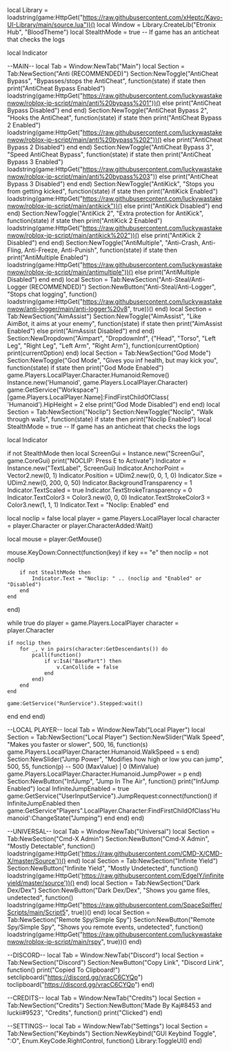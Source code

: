 local Library = loadstring(game:HttpGet("https://raw.githubusercontent.com/xHeptc/Kavo-UI-Library/main/source.lua"))()
local Window = Library.CreateLib("Etronix Hub", "BloodTheme")
local StealthMode = true -- If game has an anticheat that checks the logs

local Indicator

--MAIN--
local Tab = Window:NewTab("Main")
local Section = Tab:NewSection("Anti (RECOMMENDED)")
Section:NewToggle("AntiCheat Bypass", "Bypasses/stops the AntiCheat", function(state)
    if state then
        print("AntiCheat Bypass Enabled")
        loadstring(game:HttpGet("https://raw.githubusercontent.com/luckywastakenwow/roblox-jp-script/main/anti%20bypass%201"))()
    else
        print("AntiCheat Bypass Disabled")
    end
end)
Section:NewToggle("AntiCheat Bypass 2", "Hooks the AntiCheat", function(state)
    if state then
        print("AntiCheat Bypass 2 Enabled")
        loadstring(game:HttpGet("https://raw.githubusercontent.com/luckywastakenwow/roblox-jp-script/main/anti%20bypass%202"))()
    else
        print("AntiCheat Bypass 2 Disabled")
    end
end)
Section:NewToggle("AntiCheat Bypass 3", "Speed AntiCheat Bypass", function(state)
    if state then
        print("AntiCheat Bypass 3 Enabled")
        loadstring(game:HttpGet("https://raw.githubusercontent.com/luckywastakenwow/roblox-jp-script/main/anti%20bypass%203"))
    else
        print("AntiCheat Bypass 3 Disabled")
    end
end)
Section:NewToggle("AntiKick", "Stops you from getting kicked", function(state)
    if state then
        print("AntiKick Enabled")
        loadstring(game:HttpGet("https://raw.githubusercontent.com/luckywastakenwow/roblox-jp-script/main/antikick"))()
    else
        print("AntiKick Disabled")
    end
end)
Section:NewToggle("AntiKick 2", "Extra protection for AntiKick", function(state)
    if state then
        print("AntiKick 2 Enabled")
        loadstring(game:HttpGet("https://raw.githubusercontent.com/luckywastakenwow/roblox-jp-script/main/antikick%202"))()
    else
        print("AntiKick 2 Disabled")
    end
end)
Section:NewToggle("AntiMultiple", "Anti-Crash, Anti-Fling, Anti-Freeze, Anti-Punish", function(state)
    if state then
        print("AntiMultiple Enabled")
        loadstring(game:HttpGet("https://raw.githubusercontent.com/luckywastakenwow/roblox-jp-script/main/antimultiple"))()
    else
        print("AntiMultiple Disabled")
    end
end)
local Section = Tab:NewSection("Anti-Steal/Anti-Logger (RECOMMENDED)")
Section:NewButton("Anti-Steal/Anti-Logger", "Stops chat logging", function()
    loadstring(game:HttpGet("https://raw.githubusercontent.com/luckywastakenwow/anti-logger/main/anti-logger%20v8", true))()
end)
local Section = Tab:NewSection("AimAssist")
Section:NewToggle("AimAssist", "Like AimBot, it aims at your enemy", function(state)
    if state then
        print("AimAssist Enabled")
    else
        print("AimAssist Disabled")
end
end)
Section:NewDropdown("Aimpart", "DropdownInf", {"Head", "Torso", "Left Leg", "Right Leg", "Left Arm", "Right Arm"}, function(currentOption)
    print(currentOption)
end)
local Section = Tab:NewSection("God Mode")
Section:NewToggle("God Mode", "Gives you inf health, but may kick you", function(state)
    if state then
        print("God Mode Enabled")
        game.Players.LocalPlayer.Character.Humanoid:Remove()
Instance.new('Humanoid', game.Players.LocalPlayer.Character)
game:GetService("Workspace")[game.Players.LocalPlayer.Name]:FindFirstChildOfClass(
'Humanoid').HipHeight = 2
    else
        print("God Mode Disabled")
    end
end)
local Section = Tab:NewSection("Noclip")
Section:NewToggle("Noclip",  "Walk through walls", function(state)
    if state then
        print("Noclip Enabled")
        local StealthMode = true -- If game has an anticheat that checks the logs

local Indicator

if not StealthMode then
    local ScreenGui = Instance.new("ScreenGui", game.CoreGui)
    print("NOCLIP: Press E to Activate")
    Indicator = Instance.new("TextLabel", ScreenGui)
    Indicator.AnchorPoint = Vector2.new(0, 1)
    Indicator.Position = UDim2.new(0, 0, 1, 0)
    Indicator.Size = UDim2.new(0, 200, 0, 50)
    Indicator.BackgroundTransparency = 1
    Indicator.TextScaled = true
    Indicator.TextStrokeTransparency = 0
    Indicator.TextColor3 = Color3.new(0, 0, 0)
    Indicator.TextStrokeColor3 = Color3.new(1, 1, 1)
    Indicator.Text = "Noclip: Enabled"
end

local noclip = false
local player = game.Players.LocalPlayer
local character = player.Character or player.CharacterAdded:Wait()

local mouse = player:GetMouse()

mouse.KeyDown:Connect(function(key)
    if key == "e" then
        noclip = not noclip

        if not StealthMode then
            Indicator.Text = "Noclip: " .. (noclip and "Enabled" or "Disabled")
        end
    end
end)

while true do
    player = game.Players.LocalPlayer
    character = player.Character

    if noclip then
        for _, v in pairs(character:GetDescendants()) do
            pcall(function()
                if v:IsA("BasePart") then
                    v.CanCollide = false
                end
            end)
        end
    end

    game:GetService("RunService").Stepped:wait()
end
end
end)

--LOCAL PLAYER--
local Tab = Window:NewTab("Local Player")
local Section = Tab:NewSection("Local Player")
Section:NewSlider("Walk Speed", "Makes you faster or slower", 500, 16, function(s)
    game.Players.LocalPlayer.Character.Humanoid.WalkSpeed = s
end)
Section:NewSlider("Jump Power", "Modifies how high or low you can jump", 500, 55, function(p) -- 500 (MaxValue) | 0 (MinValue)
    game.Players.LocalPlayer.Character.Humanoid.JumpPower = p
end)
Section:NewButton("InfJump", "Jump In The Air", function()
    print("InfJump Enabled")
    local InfiniteJumpEnabled = true
    game:GetService("UserInputService").JumpRequest:connect(function()
        if InfiniteJumpEnabled then
            game:GetService"Players".LocalPlayer.Character:FindFirstChildOfClass'Humanoid':ChangeState("Jumping")
        end
    end)
end)

--UNIVERSAL--
local Tab = Window:NewTab("Universal")
local Section = Tab:NewSection("Cmd-X Admin")
Section:NewButton("Cmd-X Admin", "Mostly Detectable", function()
    loadstring(game:HttpGet('https://raw.githubusercontent.com/CMD-X/CMD-X/master/Source'))()
end)
local Section = Tab:NewSection("Infinite Yield")
Section:NewButton("Infinite Yield", "Mostly Undetected", function()
    loadstring(game:HttpGet('https://raw.githubusercontent.com/EdgeIY/infiniteyield/master/source'))()
end)
local Section = Tab:NewSection("Dark Dex/Dex")
Section:NewButton("Dark Dex/Dex", "Shows you game files, undetected", function()
    loadstring(game:HttpGet("https://raw.githubusercontent.com/SpaceSpiffer/Scripts/main/Script5", true))()
end)
local Section = Tab:NewSection("Remote Spy/Simple Spy")
Section:NewButton("Remote Spy/Simple Spy", "Shows you remote events, undetected", function()
    loadstring(game:HttpGet("https://raw.githubusercontent.com/luckywastakenwow/roblox-jp-script/main/rspy", true))()
end)

--DISCORD--
local Tab = Window:NewTab("Discord")
local Section = Tab:NewSection("Discord")
Section:NewButton("Copy Link", "Discord Link", function()
    print("Copied To Clipboard!")
    setclipboard("https://discord.gg/vracC6CYQp")
    toclipboard("https://discord.gg/vracC6CYQp")
end)

--CREDITS--
local Tab = Window:NewTab("Credits")
local Section = Tab:NewSection("Credits")
Section:NewButton('Made By Kaj#8453 and luckii#9523', "Credits", function()
    print("Clicked")
end)

--SETTINGS--
local Tab = Window:NewTab("Settings")
local Section = Tab:NewSection("Keybinds")
Section:NewKeybind("GUI Keybind Toggle", ":O", Enum.KeyCode.RightControl, function()
    Library:ToggleUI()
end)
